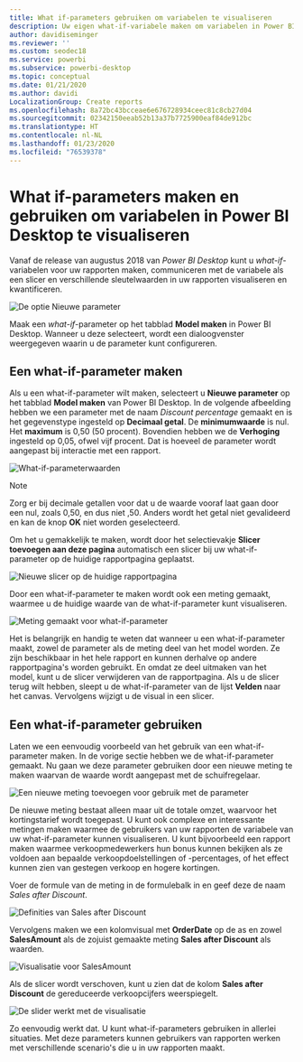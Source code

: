 ```yaml
---
title: What if-parameters gebruiken om variabelen te visualiseren
description: Uw eigen what-if-variabele maken om variabelen in Power BI-rapporten voor te stellen en te visualiseren
author: davidiseminger
ms.reviewer: ''
ms.custom: seodec18
ms.service: powerbi
ms.subservice: powerbi-desktop
ms.topic: conceptual
ms.date: 01/21/2020
ms.author: davidi
LocalizationGroup: Create reports
ms.openlocfilehash: 8a72bc43bcceae6e676728934ceec81c8cb27d04
ms.sourcegitcommit: 02342150eeab52b13a37b7725900eaf84de912bc
ms.translationtype: HT
ms.contentlocale: nl-NL
ms.lasthandoff: 01/23/2020
ms.locfileid: "76539378"
---
```

# <a name="create-and-use-what-if-parameters-to-visualize-variables-in-power-bi-desktop"></a>What if-parameters maken en gebruiken om variabelen in Power BI Desktop te visualiseren

Vanaf de release van augustus 2018 van *Power BI Desktop* kunt u *what-if*-variabelen voor uw rapporten maken, communiceren met de variabele als een slicer en verschillende sleutelwaarden in uw rapporten visualiseren en kwantificeren.

![De optie Nieuwe parameter](media/desktop-what-if/what-if_01.png)

Maak een *what-if*-parameter op het tabblad **Model maken** in Power BI Desktop. Wanneer u deze selecteert, wordt een dialoogvenster weergegeven waarin u de parameter kunt configureren.

## <a name="creating-a-what-if-parameter"></a>Een what-if-parameter maken

Als u een what-if-parameter wilt maken, selecteert u **Nieuwe parameter** op het tabblad **Model maken** van Power BI Desktop. In de volgende afbeelding hebben we een parameter met de naam *Discount percentage* gemaakt en is het gegevenstype ingesteld op **Decimaal getal**. De **minimumwaarde** is nul. Het **maximum** is 0,50 (50 procent). Bovendien hebben we de **Verhoging** ingesteld op 0,05, ofwel vijf procent. Dat is hoeveel de parameter wordt aangepast bij interactie met een rapport.

![What-if-parameterwaarden](media/desktop-what-if/what-if_02.png)

> [!NOTE]
> Zorg er bij decimale getallen voor dat u de waarde vooraf laat gaan door een nul, zoals 0,50, en dus niet ,50. Anders wordt het getal niet gevalideerd en kan de knop **OK** niet worden geselecteerd.
> 
> 

Om het u gemakkelijk te maken, wordt door het selectievakje **Slicer toevoegen aan deze pagina** automatisch een slicer bij uw what-if-parameter op de huidige rapportpagina geplaatst.

![Nieuwe slicer op de huidige rapportpagina](media/desktop-what-if/what-if_03.png)

Door een what-if-parameter te maken wordt ook een meting gemaakt, waarmee u de huidige waarde van de what-if-parameter kunt visualiseren.

![Meting gemaakt voor what-if-parameter](media/desktop-what-if/what-if_04.png)

Het is belangrijk en handig te weten dat wanneer u een what-if-parameter maakt, zowel de parameter als de meting deel van het model worden. Ze zijn beschikbaar in het hele rapport en kunnen derhalve op andere rapportpagina's worden gebruikt. En omdat ze deel uitmaken van het model, kunt u de slicer verwijderen van de rapportpagina. Als u de slicer terug wilt hebben, sleept u de what-if-parameter van de lijst **Velden** naar het canvas. Vervolgens wijzigt u de visual in een slicer.

## <a name="using-a-what-if-parameter"></a>Een what-if-parameter gebruiken

Laten we een eenvoudig voorbeeld van het gebruik van een what-if-parameter maken. In de vorige sectie hebben we de what-if-parameter gemaakt. Nu gaan we deze parameter gebruiken door een nieuwe meting te maken waarvan de waarde wordt aangepast met de schuifregelaar.

![Een nieuwe meting toevoegen voor gebruik met de parameter](media/desktop-what-if/what-if_05.png)

De nieuwe meting bestaat alleen maar uit de totale omzet, waarvoor het kortingstarief wordt toegepast. U kunt ook complexe en interessante metingen maken waarmee de gebruikers van uw rapporten de variabele van uw what-if-parameter kunnen visualiseren. U kunt bijvoorbeeld een rapport maken waarmee verkoopmedewerkers hun bonus kunnen bekijken als ze voldoen aan bepaalde verkoopdoelstellingen of -percentages, of het effect kunnen zien van gestegen verkoop en hogere kortingen.

Voer de formule van de meting in de formulebalk in en geef deze de naam *Sales after Discount*.

![Definities van Sales after Discount](media/desktop-what-if/what-if_06.png)

Vervolgens maken we een kolomvisual met **OrderDate** op de as en zowel **SalesAmount** als de zojuist gemaakte meting **Sales after Discount** als waarden.

![Visualisatie voor SalesAmount](media/desktop-what-if/what-if_07.png)

Als de slicer wordt verschoven, kunt u zien dat de kolom **Sales after Discount** de gereduceerde verkoopcijfers weerspiegelt.

![De slider werkt met de visualisatie](media/desktop-what-if/what-if_08.png)

Zo eenvoudig werkt dat. U kunt what-if-parameters gebruiken in allerlei situaties. Met deze parameters kunnen gebruikers van rapporten werken met verschillende scenario's die u in uw rapporten maakt.
